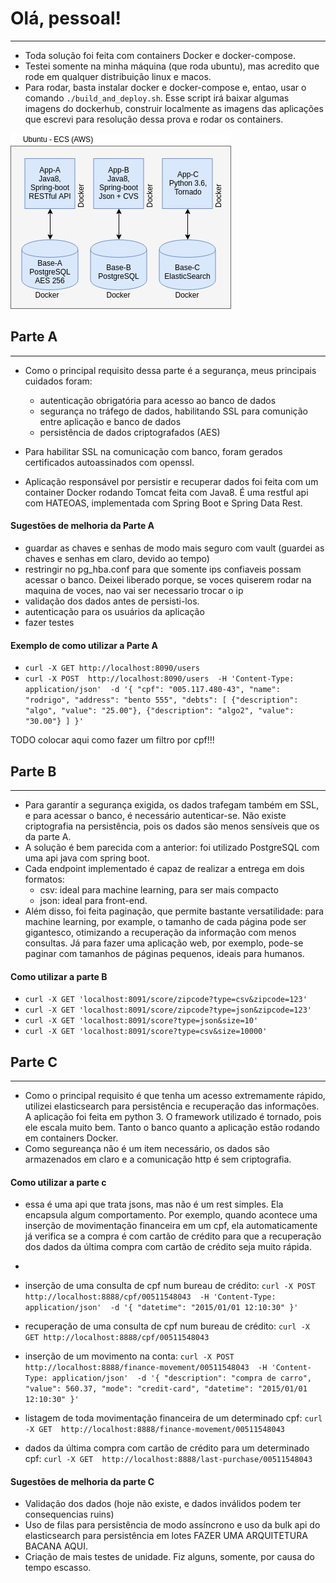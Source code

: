# Olá, pessoal!
------------

- Toda solução foi feita com containers Docker e docker-compose.
- Testei somente na minha máquina (que roda ubuntu), mas acredito que rode em qualquer distribuição linux e macos.
- Para rodar, basta instalar docker e docker-compose e, entao, usar o comando `./build_and_deploy.sh`. Esse script irá baixar algumas imagens do dockerhub, construir localmente as imagens das aplicações que escrevi para resolução dessa prova e rodar os containers.

![alt text](arquitetura.png)


## Parte A
------------------------
- Como o principal requisito dessa parte é a segurança, meus principais cuidados foram:
    - autenticação obrigatória para acesso ao banco de dados
    - segurança no tráfego de dados, habilitando SSL para comunição entre aplicação e banco de dados
    - persistência de dados criptografados (AES)

- Para habilitar SSL na comunicação com banco, foram gerados certificados autoassinados com openssl.
- Aplicação responsável por persistir e recuperar dados foi feita com um container Docker rodando Tomcat feita com Java8. É uma restful api com HATEOAS, implementada com Spring Boot e Spring Data Rest. 

#### Sugestões de melhoria da Parte A
  - guardar as chaves e senhas de modo mais seguro com vault (guardei as chaves e senhas em claro, devido ao tempo)
  - restringir no pg_hba.conf para que somente ips confiaveis possam acessar o banco. Deixei liberado porque, se voces quiserem rodar na maquina de voces, nao vai ser necessario trocar o ip
  - validação dos dados antes de persisti-los.
  - autenticação para os usuários da aplicação
  - fazer testes
 
#### Exemplo de como utilizar a Parte A
- `curl -X GET http://localhost:8090/users`
- `curl -X POST 
  http://localhost:8090/users 
  -H 'Content-Type: application/json' 
  -d '{
	"cpf": "005.117.480-43",
	"name": "rodrigo",
	"address": "bento 555",
	"debts": [
		{"description": "algo", "value": "25.00"},
		{"description": "algo2", "value": "30.00"}
	]
}'`

TODO colocar aqui como fazer um filtro por cpf!!!

##  Parte B
------------------------

* Para garantir a segurança exigida, os dados trafegam também em SSL, e para acessar o banco, é necessário autenticar-se. Não existe criptografia na persistência, pois os dados são menos sensíveis que os da parte A.
* A solução é bem parecida com a anterior: foi utilizado PostgreSQL com uma api java com spring boot. 
* Cada endpoint implementado é capaz de realizar a entrega em dois formatos:
    *  csv: ideal para machine learning, para ser mais compacto
    *  json: ideal para front-end.
* Além disso, foi feita paginação, que permite bastante versatilidade: para machine learning, por example, o tamanho de cada página pode ser gigantesco, otimizando a recuperação da informação com menos consultas. Já para fazer uma aplicação web, por exemplo, pode-se paginar com tamanhos de páginas pequenos, ideais para humanos.

#### Como utilizar a parte B

* `curl -X GET 'localhost:8091/score/zipcode?type=csv&zipcode=123' `
* `curl -X GET 'localhost:8091/score/zipcode?type=json&zipcode=123' `
* `curl -X GET 'localhost:8091/score?type=json&size=10' `
* `curl -X GET 'localhost:8091/score?type=csv&size=10000' `


## Parte C
------------------------

* Como o principal requisito é que tenha um acesso extremamente rápido, utilizei elasticsearch para persistência e recuperação das informações. A aplicação foi feita em python 3. O framework utilizado é tornado, pois ele escala muito bem. Tanto o banco quanto a aplicação estão rodando em containers Docker.
* Como segureança não é um item necessário, os dados são armazenados em claro e a comunicação http é sem criptografia.

#### Como utilizar a parte c

* essa é uma api que trata jsons, mas não é um rest simples. Ela encapsula algum comportamento. Por exemplo, quando acontece uma inserção de movimentação financeira em um cpf, ela automaticamente já verifica se a compra é com cartão de crédito para que a recuperação dos dados da última compra com cartão de crédito seja muito rápida.
* 
* inserção de uma consulta de cpf num bureau de crédito: `curl -X POST 
  http://localhost:8888/cpf/00511548043 
  -H 'Content-Type: application/json' 
  -d '{
	"datetime": "2015/01/01 12:10:30"
}'`

* recuperação de uma consulta de cpf num bureau de crédito: `curl -X GET http://localhost:8888/cpf/00511548043`

* inserção de um movimento na conta: `curl -X POST 
  http://localhost:8888/finance-movement/00511548043 
  -H 'Content-Type: application/json' 
  -d '{
	"description": "compra de carro",
	"value": 560.37,
	"mode": "credit-card",
	"datetime": "2015/01/01 12:10:30"
}'`

* listagem de toda movimentação financeira de um determinado cpf: `curl -X GET 
  http://localhost:8888/finance-movement/00511548043 `

* dados da última compra com cartão de crédito para um determinado cpf: `curl -X GET 
  http://localhost:8888/last-purchase/00511548043 `

#### Sugestões de melhoria da parte C
* Validação dos dados (hoje não existe, e dados inválidos podem ter consequencias ruins)
* Uso de filas para persistência de modo assíncrono e uso da bulk api do elasticsearch para persistência em lotes FAZER UMA ARQUITETURA BACANA AQUI.
* Criação de mais testes de unidade. Fiz alguns, somente, por causa do tempo escasso.
